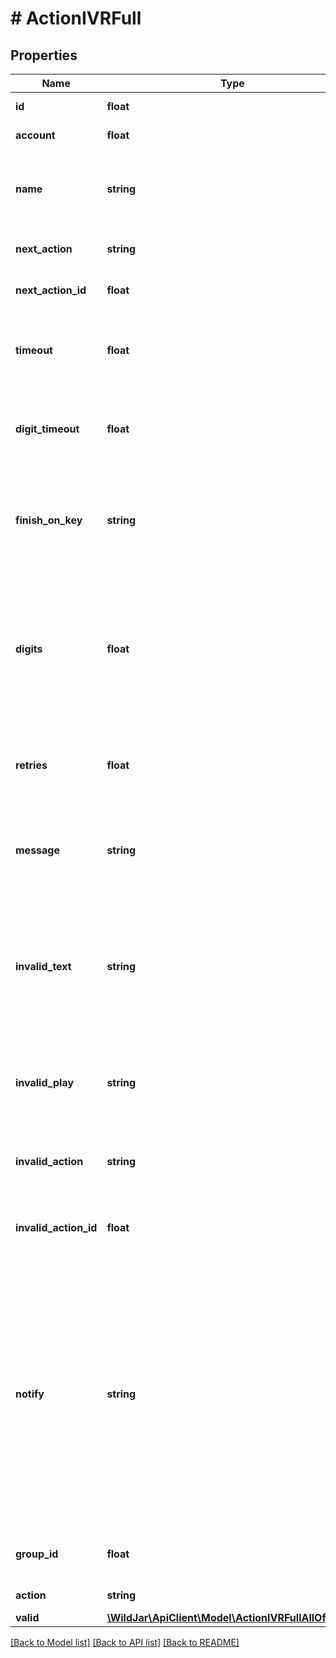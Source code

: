 # # ActionIVRFull

## Properties

Name | Type | Description | Notes
------------ | ------------- | ------------- | -------------
**id** | **float** | The action ID. | [optional] [readonly]
**account** | **float** | The account ID. | [optional] [readonly]
**name** | **string** | Friendly name of the call flow action. Used to easily identify an action in the call flow. | [optional]
**next_action** | **string** | Next action type to route to in the call flow. | [optional]
**next_action_id** | **float** | Next action ID to route to in the call flow. | [optional]
**timeout** | **float** | The number of seconds, if no IVR selection is made, before it is sent to the next action. | [optional] [default to 5]
**digit_timeout** | **float** | The number of seconds to listen for a digit before sending the user to the next action. | [optional] [default to 3]
**finish_on_key** | **string** | The digit which indicates the input is finished. Standard behaviour and default is to use the hash key (\&quot;#\&quot;). | [optional] [default to '#']
**digits** | **float** | The number of digits required for input to be valid and routed to that option. If fewer digits are requierd for an option, it can be overridden by pressing the digit set in finishOnKey. | [optional] [default to 1]
**retries** | **float** | The number of attempts allowed before the IVR message is replayed. | [optional] [default to 1]
**message** | **string** | The message to be played to the caller on the IVR menu. Can be Text to speech or a URI to an MP3 file. |
**invalid_text** | **string** | The message to be read to the caller using Text-to-Speech (TTS) after an invalid input. Only populate if **not** using a recording MP3 in invalidPlay. | [optional] [default to '']
**invalid_play** | **string** | The URI to an MP3 file to play after an invalid input. Only populate if **not** using TTS in invalidText. | [optional]
**invalid_action** | **string** | The action type to route to in the call flow if an invalid option is entered. | [optional] [default to 'hangup']
**invalid_action_id** | **float** | The action ID to route to in the call flow if an invalid option is entered. | [optional] [default to 0]
**notify** | **string** | When notifications are sent to email or SMS contacts:   * &#x60;always&#x60; - Notify for all call types (email only).   * &#x60;missed&#x60; - Notify for missed call types only.   * &#x60;no&#x60; - No not send call notifications by email or SMS. **Note**: Requires a voicemail action to be the next action in the call flow. | [optional] [default to 'no']
**group_id** | **float** | The contact group ID the notifications will be sent to. | [optional] [default to 0]
**action** | **string** | The action type. | [optional] [readonly]
**valid** | [**\WildJar\ApiClient\Model\ActionIVRFullAllOfValid[]**](ActionIVRFullAllOfValid.md) |  |

[[Back to Model list]](../../README.md#models) [[Back to API list]](../../README.md#endpoints) [[Back to README]](../../README.md)
